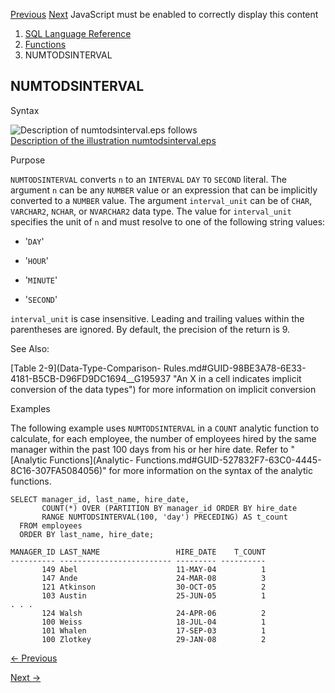 [Previous](NULLIF.md) [Next](NUMTOYMINTERVAL.md) JavaScript must be
enabled to correctly display this content

  1. [SQL Language Reference ](index.md)
  2. [Functions](Functions.md)
  3. NUMTODSINTERVAL 

## NUMTODSINTERVAL

Syntax

![Description of numtodsinterval.eps
follows](https://docs.oracle.com/en/database/oracle/oracle-database/23/sqlrf/img/numtodsinterval.gif)  
[Description of the illustration
numtodsinterval.eps](img_text/numtodsinterval.md)

Purpose

`NUMTODSINTERVAL` converts `n` to an `INTERVAL` `DAY` `TO` `SECOND` literal.
The argument `n` can be any `NUMBER` value or an expression that can be
implicitly converted to a `NUMBER` value. The argument `interval_unit` can be
of `CHAR`, `VARCHAR2`, `NCHAR`, or `NVARCHAR2` data type. The value for
`interval_unit` specifies the unit of `n` and must resolve to one of the
following string values:

  * '`DAY`' 

  * '`HOUR`' 

  * '`MINUTE`' 

  * '`SECOND`' 

`interval_unit` is case insensitive. Leading and trailing values within the
parentheses are ignored. By default, the precision of the return is 9.

See Also:

[Table 2-9](Data-Type-Comparison-
Rules.md#GUID-98BE3A78-6E33-4181-B5CB-D96FD9DC1694__G195937 "An X in a cell
indicates implicit conversion of the data types") for more information on
implicit conversion

Examples

The following example uses `NUMTODSINTERVAL` in a `COUNT` analytic function to
calculate, for each employee, the number of employees hired by the same
manager within the past 100 days from his or her hire date. Refer to
"[Analytic Functions](Analytic-
Functions.md#GUID-527832F7-63C0-4445-8C16-307FA5084056)" for more
information on the syntax of the analytic functions.

    
    
    SELECT manager_id, last_name, hire_date,
           COUNT(*) OVER (PARTITION BY manager_id ORDER BY hire_date 
           RANGE NUMTODSINTERVAL(100, 'day') PRECEDING) AS t_count 
      FROM employees
      ORDER BY last_name, hire_date;
    
    MANAGER_ID LAST_NAME                 HIRE_DATE    T_COUNT
    ---------- ------------------------- --------- ----------
           149 Abel                      11-MAY-04          1
           147 Ande                      24-MAR-08          3
           121 Atkinson                  30-OCT-05          2
           103 Austin                    25-JUN-05          1
    . . .
           124 Walsh                     24-APR-06          2
           100 Weiss                     18-JUL-04          1
           101 Whalen                    17-SEP-03          1
           100 Zlotkey                   29-JAN-08          2


[← Previous](NULLIF.md)

[Next →](NUMTOYMINTERVAL.md)
